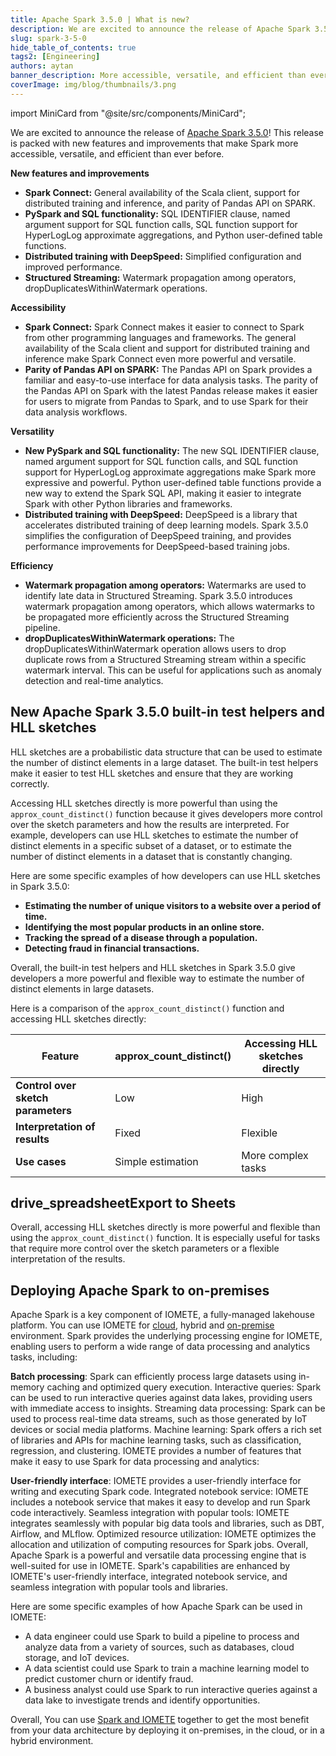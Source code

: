 ```yaml
---
title: Apache Spark 3.5.0 | What is new?
description: We are excited to announce the release of Apache Spark 3.5.0! This release is packed with new features and improvements that make Spark more accessible, versatile, and efficient than ever before.
slug: spark-3-5-0
hide_table_of_contents: true
tags2: [Engineering]
authors: aytan
banner_description: More accessible, versatile, and efficient than ever before
coverImage: img/blog/thumbnails/3.png
---
```


import MiniCard from "@site/src/components/MiniCard";

We are excited to announce the release of [Apache Spark 3.5.0](https://spark.apache.org/releases/spark-release-3-5-0.html)! This release is packed with new features and improvements that make Spark more accessible, versatile, and efficient than ever before.

<!-- truncate -->

**New features and improvements**

- **Spark Connect:** General availability of the Scala client, support for distributed training and inference, and parity of Pandas API on SPARK.
- **PySpark and SQL functionality:** SQL IDENTIFIER clause, named argument support for SQL function calls, SQL function support for HyperLogLog approximate aggregations, and Python user-defined table functions.
- **Distributed training with DeepSpeed:** Simplified configuration and improved performance.
- **Structured Streaming:** Watermark propagation among operators, dropDuplicatesWithinWatermark operations.

**Accessibility**

- **Spark Connect:** Spark Connect makes it easier to connect to Spark from other programming languages and frameworks. The general availability of the Scala client and support for distributed training and inference make Spark Connect even more powerful and versatile.
- **Parity of Pandas API on SPARK:** The Pandas API on Spark provides a familiar and easy-to-use interface for data analysis tasks. The parity of the Pandas API on Spark with the latest Pandas release makes it easier for users to migrate from Pandas to Spark, and to use Spark for their data analysis workflows.

**Versatility**

- **New PySpark and SQL functionality:** The new SQL IDENTIFIER clause, named argument support for SQL function calls, and SQL function support for HyperLogLog approximate aggregations make Spark more expressive and powerful. Python user-defined table functions provide a new way to extend the Spark SQL API, making it easier to integrate Spark with other Python libraries and frameworks.
- **Distributed training with DeepSpeed:** DeepSpeed is a library that accelerates distributed training of deep learning models. Spark 3.5.0 simplifies the configuration of DeepSpeed training, and provides performance improvements for DeepSpeed-based training jobs.

**Efficiency**

- **Watermark propagation among operators:** Watermarks are used to identify late data in Structured Streaming. Spark 3.5.0 introduces watermark propagation among operators, which allows watermarks to be propagated more efficiently across the Structured Streaming pipeline.
- **dropDuplicatesWithinWatermark operations:** The dropDuplicatesWithinWatermark operation allows users to drop duplicate rows from a Structured Streaming stream within a specific watermark interval. This can be useful for applications such as anomaly detection and real-time analytics.

<!-- <MiniCard link="https://sandbox.iomete.com/auth/realms/iomete/protocol/openid-connect/registrations?client_id=app&response_type=code&scope=openid&redirect_uri=http://sandbox.iomete.com" linkName="Try Sandbox">Discovering the data lakehouse platform?</MiniCard> -->

## New Apache Spark 3.5.0 built-in test helpers and HLL sketches

HLL sketches are a probabilistic data structure that can be used to estimate the number of distinct elements in a large dataset. The built-in test helpers make it easier to test HLL sketches and ensure that they are working correctly.

Accessing HLL sketches directly is more powerful than using the `approx_count_distinct()` function because it gives developers more control over the sketch parameters and how the results are interpreted. For example, developers can use HLL sketches to estimate the number of distinct elements in a specific subset of a dataset, or to estimate the number of distinct elements in a dataset that is constantly changing.

Here are some specific examples of how developers can use HLL sketches in Spark 3.5.0:

- **Estimating the number of unique visitors to a website over a period of time.**
- **Identifying the most popular products in an online store.**
- **Tracking the spread of a disease through a population.**
- **Detecting fraud in financial transactions.**

Overall, the built-in test helpers and HLL sketches in Spark 3.5.0 give developers a more powerful and flexible way to estimate the number of distinct elements in large datasets.

Here is a comparison of the `approx_count_distinct()` function and accessing HLL sketches directly:

| Feature                            | approx_count_distinct() | Accessing HLL sketches directly |
| ---------------------------------- | ----------------------- | ------------------------------- |
| **Control over sketch parameters** | Low                     | High                            |
| **Interpretation of results**      | Fixed                   | Flexible                        |
| **Use cases**                      | Simple estimation       | More complex tasks              |

## **drive_spreadsheetExport to Sheets**

Overall, accessing HLL sketches directly is more powerful and flexible than using the `approx_count_distinct()` function. It is especially useful for tasks that require more control over the sketch parameters or a flexible interpretation of the results.

## Deploying Apache Spark to on-premises

Apache Spark is a key component of IOMETE, a fully-managed lakehouse platform. You can use IOMETE for [cloud](https://iomete.com/cases/iomete-on-private-cloud), hybrid and [on-premise](https://iomete.com/blog/on-premise-case-study) environment. Spark provides the underlying processing engine for IOMETE, enabling users to perform a wide range of data processing and analytics tasks, including:

**Batch processing**: Spark can efficiently process large datasets using in-memory caching and optimized query execution.
Interactive queries: Spark can be used to run interactive queries against data lakes, providing users with immediate access to insights.
Streaming data processing: Spark can be used to process real-time data streams, such as those generated by IoT devices or social media platforms.
Machine learning: Spark offers a rich set of libraries and APIs for machine learning tasks, such as classification, regression, and clustering.
IOMETE provides a number of features that make it easy to use Spark for data processing and analytics:

**User-friendly interface**: IOMETE provides a user-friendly interface for writing and executing Spark code.
Integrated notebook service: IOMETE includes a notebook service that makes it easy to develop and run Spark code interactively.
Seamless integration with popular tools: IOMETE integrates seamlessly with popular big data tools and libraries, such as DBT, Airflow, and MLflow.
Optimized resource utilization: IOMETE optimizes the allocation and utilization of computing resources for Spark jobs.
Overall, Apache Spark is a powerful and versatile data processing engine that is well-suited for use in IOMETE. Spark's capabilities are enhanced by IOMETE's user-friendly interface, integrated notebook service, and seamless integration with popular tools and libraries.

Here are some specific examples of how Apache Spark can be used in IOMETE:

- A data engineer could use Spark to build a pipeline to process and analyze data from a variety of sources, such as databases, cloud storage, and IoT devices.
- A data scientist could use Spark to train a machine learning model to predict customer churn or identify fraud.
- A business analyst could use Spark to run interactive queries against a data lake to investigate trends and identify opportunities.

Overall, You can use [Spark and IOMETE](https://iomete.com/apache-spark) together to get the most benefit from your data architecture by deploying it on-premises, in the cloud, or in a hybrid environment.
